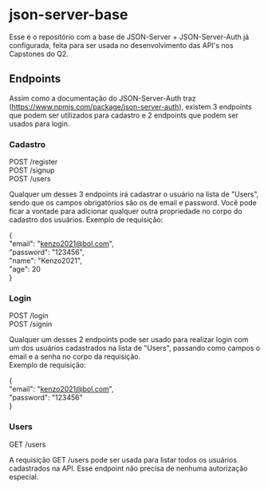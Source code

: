 # json-server-base

Esse é o repositório com a base de JSON-Server + JSON-Server-Auth já configurada, feita para ser usada no desenvolvimento das API's nos Capstones do Q2.

## Endpoints

Assim como a documentação do JSON-Server-Auth traz (https://www.npmjs.com/package/json-server-auth), existem 3 endpoints que podem ser utilizados para cadastro e 2 endpoints que podem ser usados para login.

### Cadastro

POST /register <br/>
POST /signup <br/>
POST /users

Qualquer um desses 3 endpoints irá cadastrar o usuário na lista de "Users", sendo que os campos obrigatórios são os de email e password.
Você pode ficar a vontade para adicionar qualquer outra propriedade no corpo do cadastro dos usuários.
Exemplo de requisição:

{ <br/>
"email": "kenzo2021@bol.com", <br/>
"password": "123456", <br/>
"name": "Kenzo2021", <br/>
"age": 20 <br/>
}

### Login

POST /login <br/>
POST /signin

Qualquer um desses 2 endpoints pode ser usado para realizar login com um dos usuários cadastrados na lista de "Users", passando como campos o email e a senha no corpo da requisição. <br/>
Exemplo de requisição:

{ <br/>
"email": "kenzo2021@bol.com", <br/>
"password": "123456" <br/>
}

### Users

GET /users

A requisição GET /users pode ser usada para listar todos os usuários cadastrados na API. Esse endpoint não precisa de nenhuma autorização especial.
